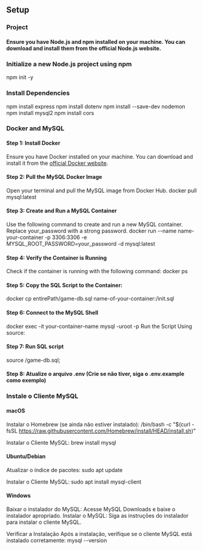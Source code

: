 ## Setup

### Project
#### Ensure you have Node.js and npm installed on your machine. You can download and install them from the official Node.js website.

### Initialize a new Node.js project using npm
npm init -y

### Install Dependencies
npm install express
npm install dotenv
npm install --save-dev nodemon
npm install mysql2
npm install cors

### Docker and MySQL
#### Step 1: Install Docker
Ensure you have Docker installed on your machine. You can download and install it from the [official Docker website](https://www.docker.com/products/docker-desktop).

#### Step 2: Pull the MySQL Docker Image
Open your terminal and pull the MySQL image from Docker Hub.
docker pull mysql:latest

#### Step 3: Create and Run a MySQL Container
Use the following command to create and run a new MySQL container. Replace your_password with a strong password.
docker run --name name-your-container -p 3306:3306 -e MYSQL_ROOT_PASSWORD=your_password -d mysql:latest

#### Step 4: Verify the Container is Running
Check if the container is running with the following command:
docker ps

#### Step 5: Copy the SQL Script to the Container:
docker cp entirePath/game-db.sql name-of-your-container:/init.sql

#### Step 6: Connect to the MySQL Shell
docker exec -it your-container-name mysql -uroot -p
Run the Script Using source:

#### Step 7: Run SQL script
source /game-db.sql;

#### Step 8: Atualize o arquivo .env (Crie se não tiver, siga o .env.example como exemplo)

### Instale o Cliente MySQL

#### macOS

Instalar o Homebrew (se ainda não estiver instalado):
/bin/bash -c "$(curl -fsSL https://raw.githubusercontent.com/Homebrew/install/HEAD/install.sh)"

Instalar o Cliente MySQL:
brew install mysql

#### Ubuntu/Debian

Atualizar o índice de pacotes:
sudo apt update

Instalar o Cliente MySQL:
sudo apt install mysql-client

#### Windows

Baixar o instalador do MySQL: Acesse MySQL Downloads e baixe o instalador apropriado.
Instalar o MySQL: Siga as instruções do instalador para instalar o cliente MySQL.

Verificar a Instalação
Após a instalação, verifique se o cliente MySQL está instalado corretamente:
mysql --version